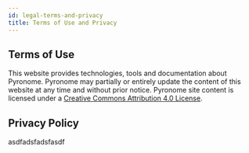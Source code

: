 ```yaml
---
id: legal-terms-and-privacy
title: Terms of Use and Privacy
---
```


<a id="aHeaderMenuAnchor" data-header-menu="Docs"></a>

## Terms of Use

This website provides technologies, tools and documentation about Pyronome. Pyronome may partially or entirely update the content of this website at any time and without prior notice. Pyronome site content is licensed under a [Creative Commons Attribution 4.0 License](http://creativecommons.org/licenses/by/4.0/).

## Privacy Policy

asdfadsfadsfasdf